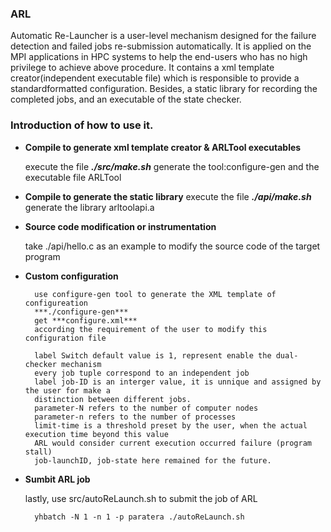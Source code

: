 ### ARL

Automatic Re-Launcher is a user-level mechanism designed for the failure detection and failed jobs re-submission automatically.
It is applied on the MPI applications in HPC systems to help the end-users who has no high privilege to achieve above procedure.
It contains a xml template creator(independent executable file) which is responsible to provide a standardformatted configuration.
Besides, a static library for recording the completed jobs, and an executable of the state checker.
    
### Introduction of how to use it.
    
* **Compile to generate xml template creator & ARLTool executables**

    execute the file ***./src/make.sh***
    generate the tool:configure-gen and the executable file ARLTool

* **Compile to generate the static library**
    execute the file ***./api/make.sh***  
    generate the library arltoolapi.a 
    
* **Source code modification or instrumentation**
  
    take ./api/hello.c as an example to modify the source code of the target program
 
* **Custom configuration**
  
        use configure-gen tool to generate the XML template of configureation
        ***./configure-gen*** 
        get ***configure.xml***
        according the requirement of the user to modify this configuration file
        
        label Switch default value is 1, represent enable the dual-checker mechanism
        every job tuple correspond to an independent job
        label job-ID is an interger value, it is unnique and assigned by the user for make a
        distinction between different jobs.
        parameter-N refers to the number of computer nodes
        parameter-n refers to the number of processes
        limit-time is a threshold preset by the user, when the actual execution time beyond this value
        ARL would consider current execution occurred failure (program stall)
        job-launchID, job-state here remained for the future.
    
* **Sumbit ARL job**

    lastly, use src/autoReLaunch.sh to submit the job of ARL
    
        yhbatch -N 1 -n 1 -p paratera ./autoReLaunch.sh

